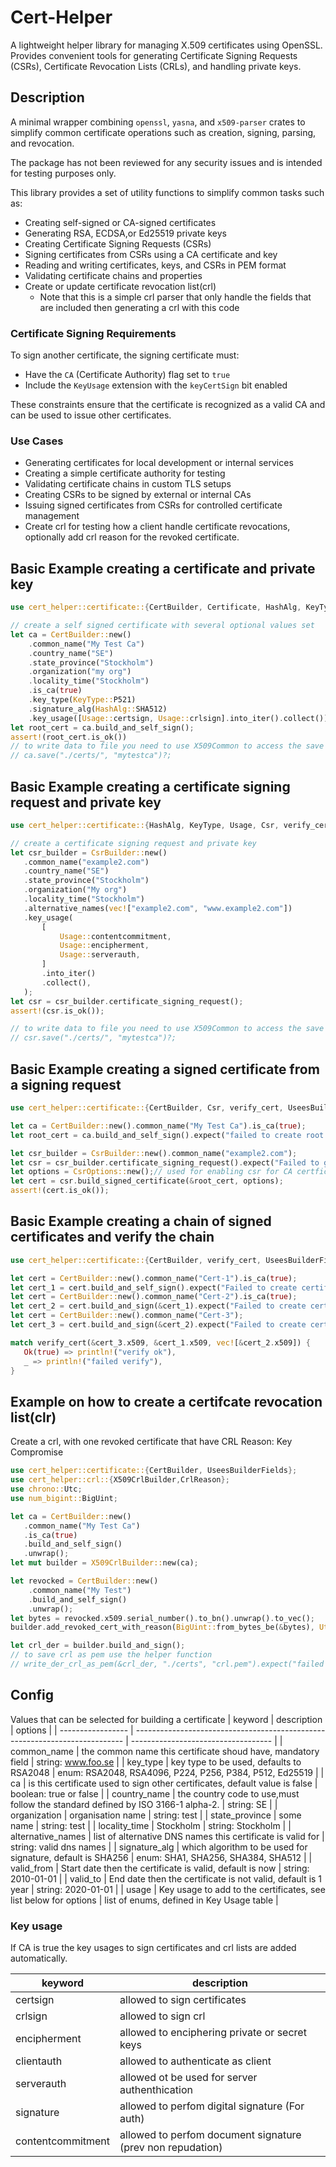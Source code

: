 # Cert-Helper

A lightweight helper library for managing X.509 certificates using OpenSSL.
Provides convenient tools for generating Certificate Signing Requests (CSRs),
Certificate Revocation Lists (CRLs), and handling private keys.

## Description

A minimal wrapper combining `openssl`, `yasna`, and `x509-parser` crates
to simplify common certificate operations such as creation, signing, parsing, and revocation.

The package has not been reviewed for any security issues and is intended for testing purposes only.

This library provides a set of utility functions to simplify common tasks such as:

- Creating self-signed or CA-signed certificates
- Generating RSA, ECDSA,or Ed25519 private keys
- Creating Certificate Signing Requests (CSRs)
- Signing certificates from CSRs using a CA certificate and key
- Reading and writing certificates, keys, and CSRs in PEM format
- Validating certificate chains and properties
- Create or update certificate revocation list(crl)
  - Note that this is a simple crl parser that only handle the fields that are included then
    generating a crl with this code

### Certificate Signing Requirements

To sign another certificate, the signing certificate must:

- Have the `CA` (Certificate Authority) flag set to `true`
- Include the `KeyUsage` extension with the `keyCertSign` bit enabled

These constraints ensure that the certificate is recognized as a valid CA and can be used to issue other certificates.

### Use Cases

- Generating certificates for local development or internal services
- Creating a simple certificate authority for testing
- Validating certificate chains in custom TLS setups
- Creating CSRs to be signed by external or internal CAs
- Issuing signed certificates from CSRs for controlled certificate management
- Create crl for testing how a client handle certificate revocations, optionally add crl reason for the revoked certificate.

## Basic Example creating a certificate and private key

```rust
use cert_helper::certificate::{CertBuilder, Certificate, HashAlg, KeyType, Usage, verify_cert, UseesBuilderFields};

// create a self signed certificate with several optional values set
let ca = CertBuilder::new()
    .common_name("My Test Ca")
    .country_name("SE")
    .state_province("Stockholm")
    .organization("my org")
    .locality_time("Stockholm")
    .is_ca(true)
    .key_type(KeyType::P521)
    .signature_alg(HashAlg::SHA512)
    .key_usage([Usage::certsign, Usage::crlsign].into_iter().collect());
let root_cert = ca.build_and_self_sign();
assert!(root_cert.is_ok())
// to write data to file you need to use X509Common to access the save
// ca.save("./certs/", "mytestca")?;
```

## Basic Example creating a certificate signing request and private key

```rust
use cert_helper::certificate::{HashAlg, KeyType, Usage, Csr, verify_cert, UseesBuilderFields,CsrBuilder};

// create a certificate signing request and private key
let csr_builder = CsrBuilder::new()
   .common_name("example2.com")
   .country_name("SE")
   .state_province("Stockholm")
   .organization("My org")
   .locality_time("Stockholm")
   .alternative_names(vec!["example2.com", "www.example2.com"])
   .key_usage(
       [
           Usage::contentcommitment,
           Usage::encipherment,
           Usage::serverauth,
       ]
       .into_iter()
       .collect(),
   );
let csr = csr_builder.certificate_signing_request();
assert!(csr.is_ok());

// to write data to file you need to use X509Common to access the save
// csr.save("./certs/", "mytestca")?;

```

## Basic Example creating a signed certificate from a signing request

```rust
use cert_helper::certificate::{CertBuilder, Csr, verify_cert, UseesBuilderFields, CsrBuilder};

let ca = CertBuilder::new().common_name("My Test Ca").is_ca(true);
let root_cert = ca.build_and_self_sign().expect("failed to create root certificate");

let csr_builder = CsrBuilder::new().common_name("example2.com");
let csr = csr_builder.certificate_signing_request().expect("Failed to generate csr");
let options = CsrOptions::new();// used for enabling csr for CA certficates
let cert = csr.build_signed_certificate(&root_cert, options);
assert!(cert.is_ok());
```

## Basic Example creating a chain of signed certificates and verify the chain

```rust
use cert_helper::certificate::{CertBuilder, verify_cert, UseesBuilderFields};

let cert = CertBuilder::new().common_name("Cert-1").is_ca(true);
let cert_1 = cert.build_and_self_sign().expect("Failed to create certificate");
let cert = CertBuilder::new().common_name("Cert-2").is_ca(true);
let cert_2 = cert.build_and_sign(&cert_1).expect("Failed to create certificate");
let cert = CertBuilder::new().common_name("Cert-3");
let cert_3 = cert.build_and_sign(&cert_2).expect("Failed to create certificate");

match verify_cert(&cert_3.x509, &cert_1.x509, vec![&cert_2.x509]) {
   Ok(true) => println!("verify ok"),
   _ => println!("failed verify"),
}

```

## Example on how to create a certifcate revocation list(clr)

Create a crl, with one revoked certificate that have CRL Reason: Key Compromise

```rust
use cert_helper::certificate::{CertBuilder, UseesBuilderFields};
use cert_helper::crl::{X509CrlBuilder,CrlReason};
use chrono::Utc;
use num_bigint::BigUint;

let ca = CertBuilder::new()
   .common_name("My Test Ca")
   .is_ca(true)
   .build_and_self_sign()
   .unwrap();
let mut builder = X509CrlBuilder::new(ca);

let revocked = CertBuilder::new()
    .common_name("My Test")
    .build_and_self_sign()
    .unwrap();
let bytes = revocked.x509.serial_number().to_bn().unwrap().to_vec();
builder.add_revoked_cert_with_reason(BigUint::from_bytes_be(&bytes), Utc::now(),vec![CrlReason::KeyCompromise]);

let crl_der = builder.build_and_sign();
// to save crl as pem use the helper function
// write_der_crl_as_pem(&crl_der, "./certs", "crl.pem").expect("failed to save crl as pem file");
```

## Config

Values that can be selected for building a certificate
| keyword | description | options |
| ----------------- | --------------------------------------------------------------------------- | ----------------------------------- |
| common_name | the common name this certificate shoud have, mandatory field | string: www.foo.se |
| key_type | key type to be used, defaults to RSA2048 | enum: RSA2048, RSA4096, P224, P256, P384, P512, Ed25519 |
| ca | is this certificate used to sign other certificates, default value is false | boolean: true or false |
| country_name | the country code to use,must follow the standard defined by ISO 3166-1 alpha-2. | string: SE |
| organization | organisation name | string: test |
| state_province | some name | string: test |
| locality_time | Stockholm | string: Stockholm |
| alternative_names | list of alternative DNS names this certificate is valid for | string: valid dns names |
| signature_alg | which algorithm to be used for signature, default is SHA256 | enum: SHA1, SHA256, SHA384, SHA512 |
| valid_from | Start date then the certificate is valid, default is now | string: 2010-01-01 |
| valid_to | End date then the certificate is not valid, default is 1 year | string: 2020-01-01 |
| usage | Key usage to add to the certificates, see list below for options | list of enums, defined in Key Usage table |

### Key usage

If CA is true the key usages to sign certificates and crl lists are added automatically.

| keyword           | description                                                |
| ----------------- | ---------------------------------------------------------- |
| certsign          | allowed to sign certificates                               |
| crlsign           | allowed to sign crl                                        |
| encipherment      | allowed to enciphering private or secret keys              |
| clientauth        | allowed to authenticate as client                          |
| serverauth        | allowed ot be used for server authenthication              |
| signature         | allowed to perfom digital signature (For auth)             |
| contentcommitment | allowed to perfom document signature (prev non repudation) |
